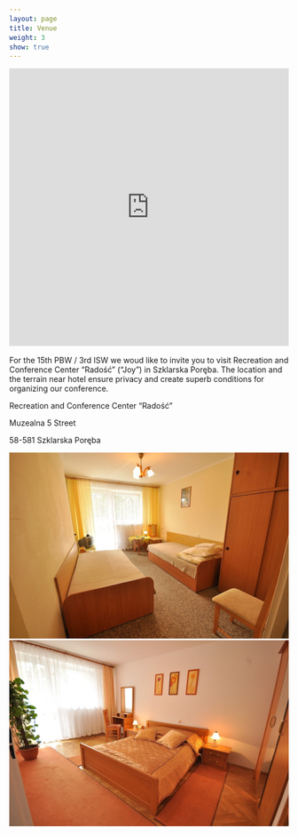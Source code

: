 ```yaml
---
layout: page
title: Venue
weight: 3
show: true
---
```

<iframe width='100%' height='500px' frameBorder='0' src='https://a.tiles.mapbox.com/v4/xehivs.mdkf1i1l/attribution,zoompan,zoomwheel,geocoder,share.html?access_token=pk.eyJ1IjoieGVoaXZzIiwiYSI6IkppV3BmY1UifQ.D5j6Gb2tJJN-dzAdpg9Ikw'></iframe>

For the 15th PBW / 3rd ISW we woud like to invite you to visit Recreation and Conference Center “Radość” (“Joy”)  in Szklarska Poręba. The location and the terrain near hotel ensure privacy and create superb conditions for organizing our conference.

Recreation and Conference Center “Radość”

Muzealna 5 Street

58-581 Szklarska Poręba

![](venue1.jpg)
![](venue2.jpg)
<!-- mapkit -->
